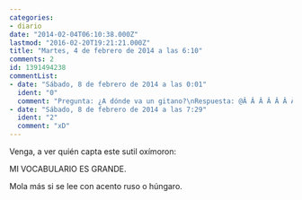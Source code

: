 ```yaml
---
categories:
- diario
date: "2014-02-04T06:10:38.000Z"
lastmod: "2016-02-20T19:21:21.000Z"
title: "Martes, 4 de febrero de 2014 a las 6:10"
comments: 2
id: 1391494238
commentList:
- date: "Sábado, 8 de febrero de 2014 a las 0:01"
  ident: "0"
  comment: "Pregunta: ¿A dónde va un gitano?\nRespuesta: @Â Â Â Â Â Â Â Â Â Â Â Â Â Â Â Â Â Â Â Â Â Â Â Â Â Â Â "
- date: "Sábado, 8 de febrero de 2014 a las 7:29"
  ident: "2"
  comment: "xD"
---
```


Venga, a ver quién capta este sutil oxímoron:  
  
MI VOCABULARIO ES GRANDE.  
  
Mola más si se lee con acento ruso o húngaro.